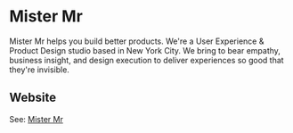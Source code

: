 # Mister Mr

Mister Mr helps you build better products. We're a User Experience & Product Design studio based in New York City. We bring to bear empathy, business insight, and design execution to deliver experiences so good that they're invisible.


## Website

See: [Mister Mr](http://www.mistermr.com/)

